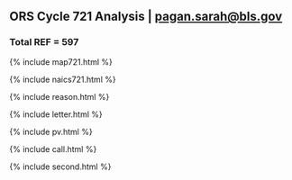 ## ORS Cycle 721 Analysis | pagan.sarah@bls.gov
### Total REF = 597

{% include map721.html %}

{% include naics721.html %}

{% include reason.html %}

{% include letter.html %}

{% include pv.html %}

{% include call.html %}

{% include second.html %}
